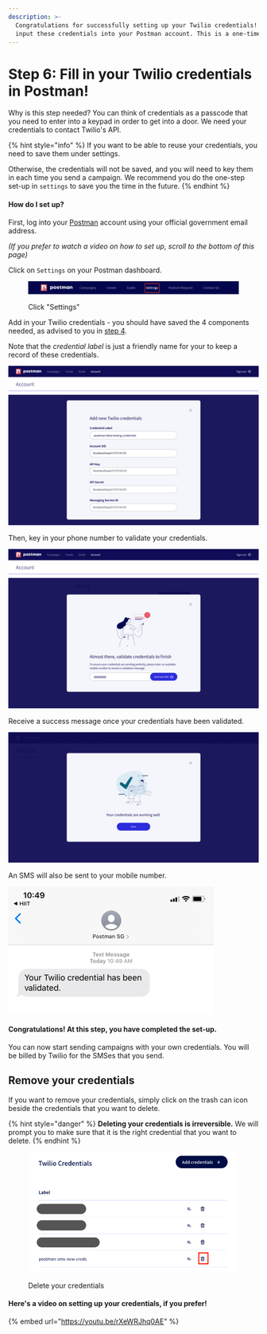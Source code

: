 ```yaml
---
description: >-
  Congratulations for successfully setting up your Twilio credentials! Now,
  input these credentials into your Postman account. This is a one-time set-up.
---
```


# Step 6: Fill in your Twilio credentials in Postman!

Why is this step needed? You can think of credentials as a passcode that you need to enter into a keypad in order to get into a door. We need your credentials to contact Twilio's API.&#x20;

{% hint style="info" %}
If you want to be able to reuse your credentials, you need to save them under settings.

Otherwise, the credentials will not be saved, and you will need to key them in each time you send a campaign. We recommend you do the one-step set-up in `settings` to save you the time in the future.
{% endhint %}

#### How do I set up?

First, log into your [Postman](http://localhost:5000/s/qQYf99nZtDsAL7kqovkU/) account using your official government email address.

_(If you prefer to watch a video on how to set up, scroll to the bottom of this page)_

Click on `Settings` on your Postman dashboard.

<figure><img src="../../.gitbook/assets/Screenshot 2022-11-15 at 3.17.36 PM.png" alt=""><figcaption><p>Click "Settings"</p></figcaption></figure>

Add in your Twilio credentials - you should have saved the 4 components needed, as advised to you in [step 4](../sms-onboarding-overview/step-4-configure-your-twilio-account/).

Note that the _credential label_ is just a friendly name for your to keep a record of these credentials.

![Key in the credentials you obtained in step 4](../../.gitbook/assets/accounts-enter-cred.jpg)

Then, key in your phone number to validate your credentials.

![Key in your mobile number](../../.gitbook/assets/accounts-test-cred.jpg)

Receive a success message once your credentials have been validated.

![Success message if your credentials are correctly set up](../../.gitbook/assets/accounts-cred-valid.jpg)

An SMS will also be sent to your mobile number.

![Test SMS - check that your senderID is correctly reflected.](../../.gitbook/assets/phone-cred-valid.jpg)

#### Congratulations! At this step, you have completed the set-up.

You can now start sending campaigns with your own credentials. You will be billed by Twilio for the SMSes that you send.

## Remove your credentials

If you want to remove your credentials, simply click on the trash can icon beside the credentials that you want to delete.

{% hint style="danger" %}
**Deleting your credentials is irreversible.** We will prompt you to make sure that it is the right credential that you want to delete.
{% endhint %}

<figure><img src="../../.gitbook/assets/Screenshot 2023-05-30 at 5.54.55 PM.png" alt=""><figcaption><p>Delete your credentials</p></figcaption></figure>

#### Here's a video on setting up your credentials, if you prefer!

{% embed url="https://youtu.be/rXeWRJhq0AE" %}
